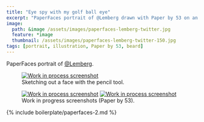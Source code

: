 ```yaml
---
title: "Eye spy with my golf ball eye"
excerpt: "PaperFaces portrait of @Lemberg drawn with Paper by 53 on an iPad."
image: 
  path: &image /assets/images/paperfaces-lemberg-twitter.jpg 
  feature: *image
  thumbnail: /assets/images/paperfaces-lemberg-twitter-150.jpg
tags: [portrait, illustration, Paper by 53, beard]
---
```


PaperFaces portrait of [@Lemberg](http://twitter.com/lemberg).

<figure>
	<a href="/assets/images/paperfaces-lemberg-process-1-lg.jpg"><img src="/assets/images/paperfaces-lemberg-process-1-750.jpg" alt="Work in process screenshot"></a>
	<figcaption>Sketching out a face with the pencil tool.</figcaption>
</figure>

<figure class="half">
	<a href="/assets/images/paperfaces-lemberg-process-2-lg.jpg"><img src="/assets/images/paperfaces-lemberg-process-2-600.jpg" alt="Work in process screenshot"></a>
	<a href="/assets/images/paperfaces-lemberg-process-3-lg.jpg"><img src="/assets/images/paperfaces-lemberg-process-3-600.jpg" alt="Work in process screenshot"></a>
	<figcaption>Work in progress screenshots (Paper by 53).</figcaption>
</figure>

{% include boilerplate/paperfaces-2.md %}
